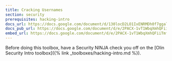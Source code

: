```yaml
---
title: Cracking Usernames
section: security
prerequisites: hacking-intro
docs_url: https://docs.google.com/document/d/130locD2LO1IxENRMDh0f7ggal-Na_YRqj1IcZariZnY/edit
docs_pub_url: https://docs.google.com/document/d/e/2PACX-1vT1WbqXmhQFiiTmfjMPHapeB4PeGVobXrvpDbvMZsjRDB1DOU6zgUfe7iwX6F7X4j9k98aBHjpG4thB/pub
embed_url: https://docs.google.com/document/d/e/2PACX-1vT1WbqXmhQFiiTmfjMPHapeB4PeGVobXrvpDbvMZsjRDB1DOU6zgUfe7iwX6F7X4j9k98aBHjpG4thB/pub?embedded=true
---
```


Before doing this toolbox, have a Security NINJA check you off on the [Olin Security Intro toolbox]({% link _toolboxes/hacking-intro.md %}).
